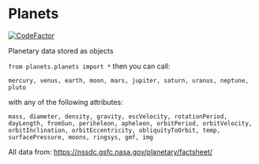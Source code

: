 # Planets

[![CodeFactor](https://www.codefactor.io/repository/github/matthewkayne/planets/badge)](https://www.codefactor.io/repository/github/matthewkayne/planets)

Planetary data stored as objects

`from planets.planets import *` then you can call:

`mercury, venus, earth, moon, mars, jupiter, saturn, uranus, neptune, pluto`

with any of the following attributes:

`mass, diameter, density, gravity, escVelocity, rotationPeriod, dayLength, fromSun, periheleon, apheleon, orbitPeriod, orbitVelocity, orbitInclination, orbitEccentricity, obliquityToOrbit, temp, surfacePressure, moons, ringsys, gmf, img`

All data from: https://nssdc.gsfc.nasa.gov/planetary/factsheet/
